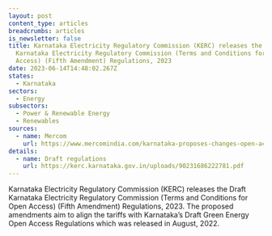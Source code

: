 ```yaml
---
layout: post
content_type: articles
breadcrumbs: articles
is_newsletter: false
title: Karnataka Electricity Regulatory Commission (KERC) releases the Draft
  Karnataka Electricity Regulatory Commission (Terms and Conditions for Open
  Access) (Fifth Amendment) Regulations, 2023
date: 2023-06-14T14:48:02.267Z
states:
  - Karnataka
sectors:
  - Energy
subsectors:
  - Power & Renewable Energy
  - Renewables
sources:
  - name: Mercom
    url: https://www.mercomindia.com/karnataka-proposes-changes-open-access
details:
  - name: Draft regulations
    url: https://kerc.karnataka.gov.in/uploads/90231686222781.pdf
---
```

Karnataka Electricity Regulatory Commission (KERC) releases the Draft Karnataka Electricity Regulatory Commission (Terms and Conditions for Open Access) (Fifth Amendment) Regulations, 2023. The proposed amendments aim to align the tariffs with Karnataka’s Draft Green Energy Open Access Regulations which was released in August, 2022.
